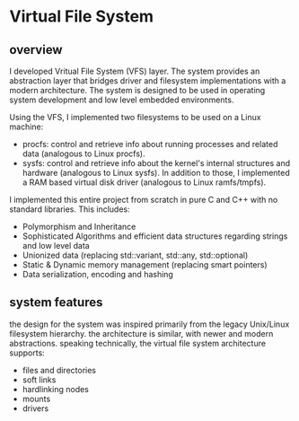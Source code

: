 # Virtual File System

## overview

I developed Vritual File System (VFS) layer. The system provides an abstraction layer that bridges driver and filesystem implementations with a modern architecture.
The system is designed to be used in operating system development and low level embedded environments.

Using the VFS, I implemented two filesystems to be used on a Linux machine:
* procfs: control and retrieve info about running processes and related data (analogous to Linux procfs).
* sysfs: control and retrieve info about the kernel's internal structures and hardware (analogous to Linux sysfs).
In addition to those, I implemented a RAM based virtual disk driver (analogous to Linux ramfs/tmpfs).

I implemented this entire project from scratch in pure C and C++ with no standard libraries. This includes:
* Polymorphism and Inheritance
* Sophisticated Algorithms and efficient data structures regarding strings and low level data
* Unionized data (replacing std::variant, std::any, std::optional)
* Static & Dynamic memory management (replacing smart pointers)
* Data serialization, encoding and hashing

## system features

the design for the system was inspired primarily from the legacy Unix/Linux filesystem hierarchy. the architecture is similar, with newer and modern abstractions.
speaking technically, the virtual file system architecture supports:
* files and directories
* soft links
* hardlinking nodes
* mounts
* drivers
